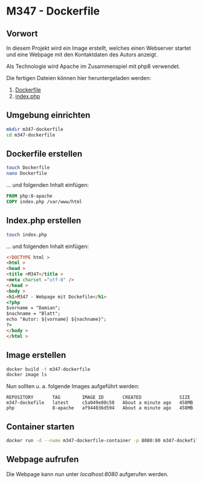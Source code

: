 # M347 - Dockerfile

## Vorwort

In diesem Projekt wird ein Image erstellt, welches einen Webserver startet und eine Webpage mit den Kontaktdaten des Autors anzeigt.

Als Technologie wird Apache im Zusammenspiel mit php8 verwendet.

Die fertigen Dateien können hier heruntergeladen werden:

1. [Dockerfile](https://github.com/damblatt/M347-Dockerfile/blob/main/Dockerfile)
2. [index.php](https://github.com/damblatt/M347-Dockerfile/blob/main/index.php)

## Umgebung einrichten

````bash
mkdir m347-dockerfile
cd m347-dockerfile
````

## Dockerfile erstellen

````bash
touch Dockerfile
nano Dockerfile
````

... und folgenden Inhalt einfügen:

````dockerfile
FROM php:8-apache
COPY index.php /var/www/html
````

## Index.php erstellen

````bash
touch index.php
````

... und folgenden Inhalt einfügen:

````html
<!DOCTYPE html >
<html >
<head >
<title >M347</title >
<meta charset ="utf-8" />
</head >
<body >
<h1>M347 - Webpage mit Dockefile</h1>
<?php
$vorname = "Damian";
$nachname = "Blatt";
echo "Autor: ${vorname} ${nachname}";
?> 
</body >
</html >
````

## Image erstellen

````bash
docker build -t m347-dockerfile
docker image ls
````

Nun sollten u. a. folgende Images aufgeführt werden:

````
REPOSITORY       TAG        IMAGE ID       CREATED              SIZE
m347-dockefile   latest     c5a049e80c58   About a minute ago   458MB
php              8-apache   af944036d594   About a minute ago	458MB
````

##  Container starten

````bash
docker run -d --name m347-dockerfile-container -p 8080:80 m347-dockefile
````

## Webpage aufrufen

Die Webpage kann nun unter _localhost:8080_ aufgerufen werden.

